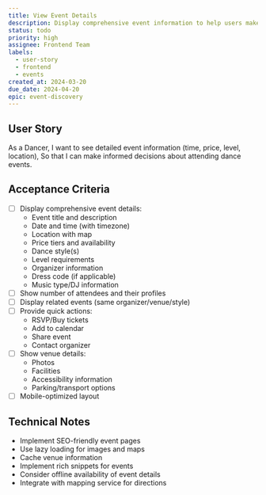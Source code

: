 ```yaml
---
title: View Event Details
description: Display comprehensive event information to help users make attendance decisions
status: todo
priority: high
assignee: Frontend Team
labels:
  - user-story
  - frontend
  - events
created_at: 2024-03-20
due_date: 2024-04-20
epic: event-discovery
---
```


## User Story

As a Dancer,
I want to see detailed event information (time, price, level, location),
So that I can make informed decisions about attending dance events.

## Acceptance Criteria

- [ ] Display comprehensive event details:
  - Event title and description
  - Date and time (with timezone)
  - Location with map
  - Price tiers and availability
  - Dance style(s)
  - Level requirements
  - Organizer information
  - Dress code (if applicable)
  - Music type/DJ information
- [ ] Show number of attendees and their profiles
- [ ] Display related events (same organizer/venue/style)
- [ ] Provide quick actions:
  - RSVP/Buy tickets
  - Add to calendar
  - Share event
  - Contact organizer
- [ ] Show venue details:
  - Photos
  - Facilities
  - Accessibility information
  - Parking/transport options
- [ ] Mobile-optimized layout

## Technical Notes

- Implement SEO-friendly event pages
- Use lazy loading for images and maps
- Cache venue information
- Implement rich snippets for events
- Consider offline availability of event details
- Integrate with mapping service for directions

